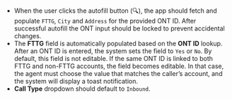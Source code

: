 - When the user clicks the autofill button (🔍), the app should fetch and populate `FTTG`, `City` and `Address` for the provided ONT ID. After successful autofill the ONT input should be locked to prevent accidental changes.
- The **FTTG** field is automatically populated based on the **ONT ID** lookup. After an ONT ID is entered, the system sets the field to `Yes` or `No`. By default, this field is not editable. If the same ONT ID is linked to both FTTG and non-FTTG accounts, the field becomes editable. In that case, the agent must choose the value that matches the caller’s account, and the system will display a toast notification.
- **Call Type** dropdown should default to `Inbound`.